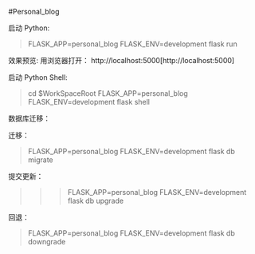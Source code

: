 #Personal_blog


启动 Python:
> FLASK_APP=personal_blog FLASK_ENV=development flask run

效果预览:
用浏览器打开： http://localhost:5000[http://localhost:5000]


启动 Python Shell:
> cd $WorkSpaceRoot
> FLASK_APP=personal_blog FLASK_ENV=development flask shell

数据库迁移：

迁移：
> FLASK_APP=personal_blog FLASK_ENV=development flask db migrate

提交更新：
>>> FLASK_APP=personal_blog FLASK_ENV=development flask db upgrade

回退：

> FLASK_APP=personal_blog FLASK_ENV=development flask db downgrade
